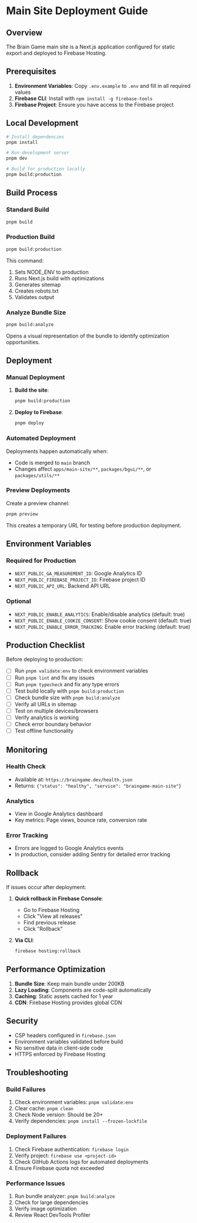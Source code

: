 # Main Site Deployment Guide

## Overview

The Brain Game main site is a Next.js application configured for static export and deployed to Firebase Hosting.

## Prerequisites

1. **Environment Variables**: Copy `.env.example` to `.env` and fill in all required values
2. **Firebase CLI**: Install with `npm install -g firebase-tools`
3. **Firebase Project**: Ensure you have access to the Firebase project

## Local Development

```bash
# Install dependencies
pnpm install

# Run development server
pnpm dev

# Build for production locally
pnpm build:production
```

## Build Process

### Standard Build
```bash
pnpm build
```

### Production Build
```bash
pnpm build:production
```

This command:
1. Sets NODE_ENV to production
2. Runs Next.js build with optimizations
3. Generates sitemap
4. Creates robots.txt
5. Validates output

### Analyze Bundle Size
```bash
pnpm build:analyze
```

Opens a visual representation of the bundle to identify optimization opportunities.

## Deployment

### Manual Deployment

1. **Build the site**:
   ```bash
   pnpm build:production
   ```

2. **Deploy to Firebase**:
   ```bash
   pnpm deploy
   ```

### Automated Deployment

Deployments happen automatically when:
- Code is merged to `main` branch
- Changes affect `apps/main-site/**`, `packages/bgui/**`, or `packages/utils/**`

### Preview Deployments

Create a preview channel:
```bash
pnpm preview
```

This creates a temporary URL for testing before production deployment.

## Environment Variables

### Required for Production

- `NEXT_PUBLIC_GA_MEASUREMENT_ID`: Google Analytics ID
- `NEXT_PUBLIC_FIREBASE_PROJECT_ID`: Firebase project ID
- `NEXT_PUBLIC_API_URL`: Backend API URL

### Optional

- `NEXT_PUBLIC_ENABLE_ANALYTICS`: Enable/disable analytics (default: true)
- `NEXT_PUBLIC_ENABLE_COOKIE_CONSENT`: Show cookie consent (default: true)
- `NEXT_PUBLIC_ENABLE_ERROR_TRACKING`: Enable error tracking (default: true)

## Production Checklist

Before deploying to production:

- [ ] Run `pnpm validate:env` to check environment variables
- [ ] Run `pnpm lint` and fix any issues
- [ ] Run `pnpm typecheck` and fix any type errors
- [ ] Test build locally with `pnpm build:production`
- [ ] Check bundle size with `pnpm build:analyze`
- [ ] Verify all URLs in sitemap
- [ ] Test on multiple devices/browsers
- [ ] Verify analytics is working
- [ ] Check error boundary behavior
- [ ] Test offline functionality

## Monitoring

### Health Check
- Available at: `https://braingame.dev/health.json`
- Returns: `{"status": "healthy", "service": "braingame-main-site"}`

### Analytics
- View in Google Analytics dashboard
- Key metrics: Page views, bounce rate, conversion rate

### Error Tracking
- Errors are logged to Google Analytics events
- In production, consider adding Sentry for detailed error tracking

## Rollback

If issues occur after deployment:

1. **Quick rollback in Firebase Console**:
   - Go to Firebase Hosting
   - Click "View all releases"
   - Find previous release
   - Click "Rollback"

2. **Via CLI**:
   ```bash
   firebase hosting:rollback
   ```

## Performance Optimization

1. **Bundle Size**: Keep main bundle under 200KB
2. **Lazy Loading**: Components are code-split automatically
3. **Caching**: Static assets cached for 1 year
4. **CDN**: Firebase Hosting provides global CDN

## Security

- CSP headers configured in `firebase.json`
- Environment variables validated before build
- No sensitive data in client-side code
- HTTPS enforced by Firebase Hosting

## Troubleshooting

### Build Failures

1. Check environment variables: `pnpm validate:env`
2. Clear cache: `pnpm clean`
3. Check Node version: Should be 20+
4. Verify dependencies: `pnpm install --frozen-lockfile`

### Deployment Failures

1. Check Firebase authentication: `firebase login`
2. Verify project: `firebase use <project-id>`
3. Check GitHub Actions logs for automated deployments
4. Ensure Firebase quota not exceeded

### Performance Issues

1. Run bundle analyzer: `pnpm build:analyze`
2. Check for large dependencies
3. Verify image optimization
4. Review React DevTools Profiler